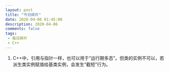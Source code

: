 ```yaml
---
layout: post
title: "今日碎片"
date: 2020-04-06 01:45:00
description: 2020-04-06
comments: false
tags: 
 - 每日碎片
 - C++
---
```


1. C++中，引用与指针一样，也可以用于“运行期多态”。但类的实例不可以，若派生类实例赋值给基类实例，会发生“截短”行为。